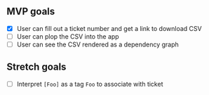 ## MVP goals
- [X] User can fill out a ticket number and get a link to download CSV
- [ ] User can plop the CSV into the app
- [ ] User can see the CSV rendered as a dependency graph

<!-- ## 
- [ ] Parse CSV (can use @gelisam's Haskell module as a starting point/reference)
  - [ ] What is Ticket/Issue type?
    - [ ] Might be more complicated than Sam's version, if we want to add filtering/interaction, etc.
  - [ ] Parse CSV in general (so starting with just a string) -->

## Stretch goals
- [ ] Interpret `[Foo]` as a tag `Foo` to associate with ticket

